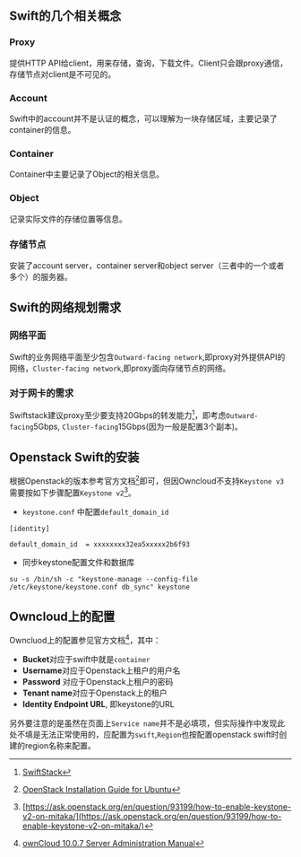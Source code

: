 <!--
.. title: Openstack swift和Owncloud对接
.. slug: openstack-swift-and-owncloud
.. date: 2018-03-11 23:03:21 UTC+08:00
.. tags: 
.. category: 
.. link: 
.. description: 
.. type: text
-->

## Swift的几个相关概念
### Proxy
提供HTTP API给client，用来存储，查询，下载文件。Client只会跟proxy通信，存储节点对client是不可见的。
### Account
Swift中的account并不是认证的概念，可以理解为一块存储区域，主要记录了container的信息。
### Container
Container中主要记录了Object的相关信息。
### Object
记录实际文件的存储位置等信息。
### 存储节点
安装了account server，container server和object server（三者中的一个或者多个）的服务器。
## Swift的网络规划需求
 ### 网络平面
Swift的业务网络平面至少包含`Outward-facing network`,即proxy对外提供API的网络，`Cluster-facing network`,即proxy面向存储节点的网络。
### 对于网卡的需求
Swiftstack建议proxy至少要支持20Gbps的转发能力[^1]，即考虑`Outward-facing`5Gbps, `Cluster-facing`15Gbps(因为一般是配置3个副本)。

## Openstack Swift的安装
根据Openstack的版本参考官方文档[^2]即可，但因Owncloud不支持`Keystone v3`需要按如下步骤配置`Keystone v2`[^3]。
* `keystone.conf` 中配置`default_domain_id `
```
[identity] 

default_domain_id  = xxxxxxxx32ea5xxxxx2b6f93
```

* 同步keystone配置文件和数据库

```shell
su -s /bin/sh -c "keystone-manage --config-file /etc/keystone/keystone.conf db_sync" keystone
```
## Owncloud上的配置
Owncluod上的配置参见官方文档[^4]，其中：
*   **Bucket**对应于swift中就是`container`
*   **Username**对应于Openstack上租户的用户名
*   **Password** 对应于Openstack上租户的密码
*   **Tenant name**对应于Openstack上的租户 
*   **Identity Endpoint URL**, 即keystone的URL

另外要注意的是虽然在页面上`Service name`并不是必填项，但实际操作中发现此处不填是无法正常使用的，应配置为`swift`,`Region`也按配置openstack swift时创建的region名称来配置。


[^1]: [SwiftStack](https://www.swiftstack.com/docs/admin/hardware.html#networked-nodes-architecture)
[^2]: [OpenStack Installation Guide for Ubuntu](https://docs.openstack.org/mitaka/install-guide-ubuntu/swift.html)
[^3]: [https://ask.openstack.org/en/question/93199/how-to-enable-keystone-v2-on-mitaka/](https://ask.openstack.org/en/question/93199/how-to-enable-keystone-v2-on-mitaka/)
[^4]: [ownCloud 10.0.7 Server Administration Manual](https://doc.owncloud.org/server/10.0/admin_manual/configuration/files/external_storage/openstack.html)

